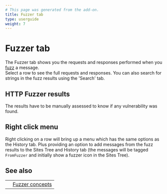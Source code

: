 ```yaml
---
# This page was generated from the add-on.
title: Fuzzer tab
type: userguide
weight: 7
---
```


# Fuzzer tab

The Fuzzer tab shows you the requests and responses performed when you [fuzz](/docs/desktop/addons/fuzzer/) a message.   
Select a row to see the full requests and responses. You can also search for strings in the fuzz results using the 'Search' tab.   

## HTTP Fuzzer results

The results have to be manually assessed to know if any vulnerability was found.

## Right click menu

Right clicking on a row will bring up a menu which has the same options as the History tab. Plus providing an option to add messages from the fuzz results to the Sites Tree and History tab (the messages will be tagged `FromFuzzer` and initially show a fuzzer icon in the Sites Tree).


## See also

|   |                                                 |
|---|-------------------------------------------------|
|   | [Fuzzer concepts](/docs/desktop/addons/fuzzer/) |
